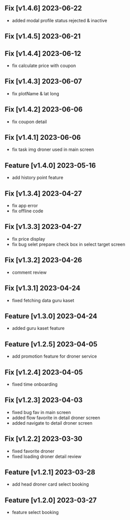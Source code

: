 ## Fix [v1.4.6] 2023-06-22
- added modal profile status rejected & inactive
## Fix [v1.4.5] 2023-06-21

## Fix [v1.4.4] 2023-06-12
- fix calculate price with coupon

## Fix [v1.4.3] 2023-06-07
- fix plotName & lat long

## Fix [v1.4.2] 2023-06-06
- fix coupon detail

## Fix [v1.4.1] 2023-06-06
- fix task img droner used in main screen

## Feature [v1.4.0] 2023-05-16
- add history point feature

## Fix [v1.3.4] 2023-04-27
- fix app error
- fix offline code

## Fix [v1.3.3] 2023-04-27
- fix price display
- fix bug selet prepare check box in select target screen

## Fix [v1.3.2] 2023-04-26
- comment review

## Fix [v1.3.1] 2023-04-24
- fixed fetching data guru kaset

## Feature [v1.3.0] 2023-04-24
- added guru kaset feature 

## Feature [v1.2.5] 2023-04-05
- add promotion feature for droner service

## Fix [v1.2.4] 2023-04-05
- fixed time onboarding 

## Fix [v1.2.3] 2023-04-03
- fixed bug fav in main screen
- added flow favorite in detail droner screen
- added navigate to detail droner screen

## Fix [v1.2.2] 2023-03-30
- fixed favorite droner
- fixed loading droner detail review

## Feature [v1.2.1] 2023-03-28
- add head droner card select booking

## Feature [v1.2.0] 2023-03-27
- feature select booking